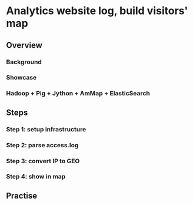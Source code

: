 Analytics website log, build visitors' map
===

Overview
---

### Background

### Showcase

### Hadoop + Pig + Jython + AmMap + ElasticSearch

Steps
---

### Step 1: setup infrastructure

### Step 2: parse access.log

### Step 3: convert IP to GEO

### Step 4: show in map

Practise
---
